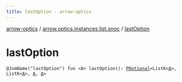 ```yaml
---
title: lastOption - arrow-optics
---
```


[arrow-optics](../index.html) / [arrow.optics.instances.list.snoc](index.html) / [lastOption](./last-option.html)

# lastOption

`@JvmName("lastOption") fun <A> lastOption(): `[`POptional`](../arrow.optics/-p-optional/index.html)`<ListK<`[`A`](last-option.html#A)`>, ListK<`[`A`](last-option.html#A)`>, `[`A`](last-option.html#A)`, `[`A`](last-option.html#A)`>`